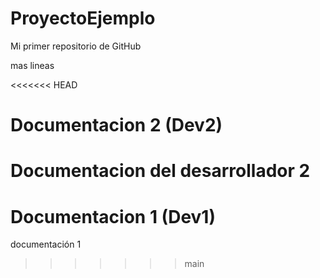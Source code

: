 # ProyectoEjemplo
Mi primer repositorio de GitHub

mas lineas

<<<<<<< HEAD
# Documentacion 2 (Dev2)
Documentacion del desarrollador 2
=======
# Documentacion 1 (Dev1)

documentación 1
>>>>>>> main
